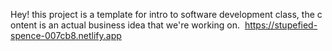 Hey! this project is a template for intro to software development class, the content is an actual business idea that we're working on. 
https://stupefied-spence-007cb8.netlify.app